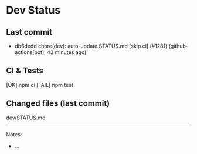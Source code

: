 # Dev Status

## Last commit
- db6dedd chore(dev): auto-update STATUS.md [skip ci] (#1281) (github-actions[bot], 43 minutes ago)
## CI & Tests
[OK] npm ci
[FAIL] npm test

## Changed files (last commit)
dev/STATUS.md

---
Notes:
- ...
